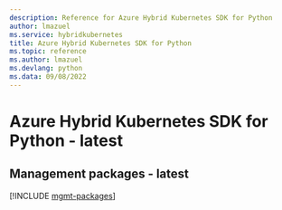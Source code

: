 ```yaml
---
description: Reference for Azure Hybrid Kubernetes SDK for Python
author: lmazuel
ms.service: hybridkubernetes
title: Azure Hybrid Kubernetes SDK for Python
ms.topic: reference
ms.author: lmazuel
ms.devlang: python
ms.data: 09/08/2022
---
```

# Azure Hybrid Kubernetes SDK for Python - latest

## Management packages - latest
[!INCLUDE [mgmt-packages](hybrid-kubernetes-mgmt-index.md)]